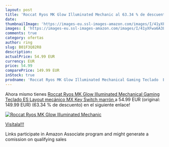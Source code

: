 ```yaml
---
layout: post
title: 'Roccat Ryos MK Glow Illuminated Mechanic al 63.34 % de descuento'
date: 
thumbnailImage: 'https://images-eu.ssl-images-amazon.com/images/I/41yXFwa6A3L._SL200_.jpg'
images: [ 'https://images-eu.ssl-images-amazon.com/images/I/41yXFwa6A3L._SL200_.jpg' ]
comments: true
category: ofertas
author: ring
slug: B01F3Q82R8
description:
actualPrice: 54.99 EUR
currency: EUR
price: 54.99
comparePrice: 149.99 EUR
inStock: true
prodname: 'Roccat Ryos MK Glow Illuminated Mechanical Gaming Teclado  ES Layout  mecánico MX Key Switch marrón '
---
```


Ahora mismo tienes [Roccat Ryos MK Glow Illuminated Mechanical Gaming Teclado  ES Layout  mecánico MX Key Switch marrón ](https://www.amazon.es/dp/B01F3Q82R8/?tag=tolees-21) a 54.99 EUR (original: 149.99 EUR) (63.34 %  de descuento) en el siguiente enlace!

[![Roccat Ryos MK Glow Illuminated Mechanic](https://images-eu.ssl-images-amazon.com/images/I/41yXFwa6A3L._SL200_.jpg)](https://www.amazon.es/dp/B01F3Q82R8/?tag=tolees-21)

[Visítala!!!](https://www.amazon.es/dp/B01F3Q82R8/?tag=tolees-21)

Links participate in Amazon Associate program and might generate a comission on qualifying sales

